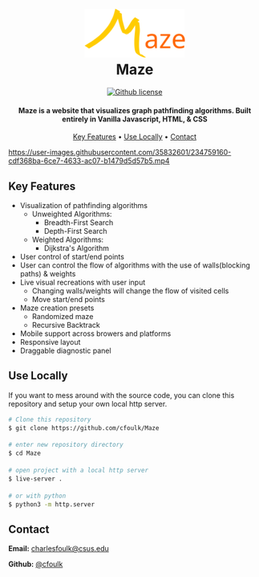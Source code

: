 <h1 align="center">
  <br>
  <a href="https://cfoulk.github.io/Maze/"><img src="./public/largerLogo.png" alt="Maze" width="200"></a>
  <br>
  Maze
  <br>
</h1> 

<p align="center">
  <a href="https://github.com/cfoulk/Maze/blob/main/LICENSE">
    <img src="https://img.shields.io/github/license/cfoulk/Maze?style=flat"
         alt="Github license">
    </a>
</p>

<h4 align="center">Maze is a website that visualizes graph pathfinding algorithms. Built entirely in Vanilla Javascript, HTML, & CSS</h4>

<p align="center">
  <a href="#key-features">Key Features</a> •
  <a href="#how-to-use">Use Locally</a> •
  <a href="#contact">Contact</a>
</p>

https://user-images.githubusercontent.com/35832601/234759160-cdf368ba-6ce7-4633-ac07-b1479d5d57b5.mp4

## <a name="key-features">Key Features</a>

* Visualization of pathfinding algorithms
    - Unweighted Algorithms:
        * Breadth-First Search
        * Depth-First Search
    - Weighted Algorithms:
        * Dijkstra's Algorithm
* User control of start/end points
* User can control the flow of algorithms with the use of walls(blocking paths) & weights
* Live visual recreations with user input
    - Changing walls/weights will change the flow of visited cells
    - Move start/end points
* Maze creation presets
    - Randomized maze
    - Recursive Backtrack
* Mobile support across browers and platforms
* Responsive layout
* Draggable diagnostic panel

## <a name="how-to-use">Use Locally</a>

<p align="">If you want to mess around with the source code, you can clone this repository and setup your own local http server.</p>

```bash
# Clone this repository
$ git clone https://github.com/cfoulk/Maze

# enter new repository directory
$ cd Maze

# open project with a local http server
$ live-server .

# or with python
$ python3 -m http.server
```

## <a name="contact">Contact</a>

**Email:** [charlesfoulk@csus.edu](mailto:charlesfoulk@csus.edu)

**Github:** [@cfoulk](https://github.com/cfoulk)
